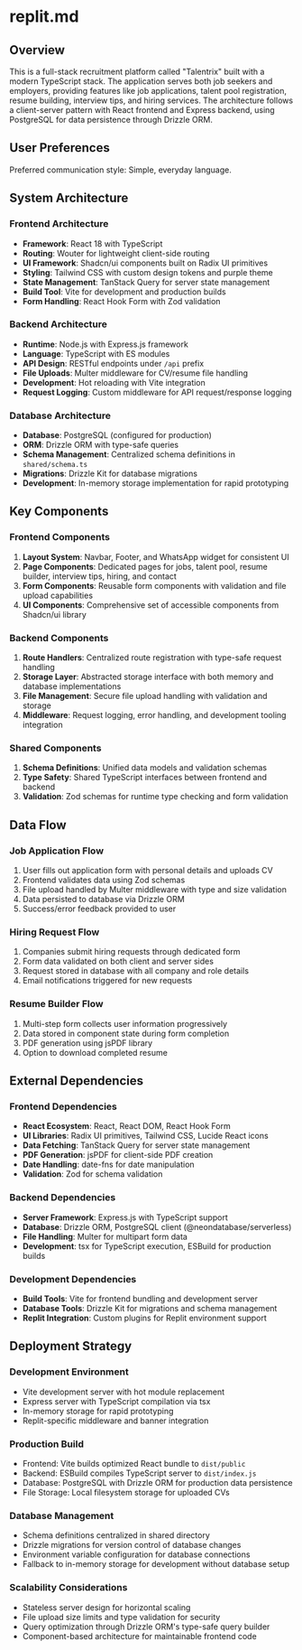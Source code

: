# replit.md

## Overview

This is a full-stack recruitment platform called "Talentrix" built with a modern TypeScript stack. The application serves both job seekers and employers, providing features like job applications, talent pool registration, resume building, interview tips, and hiring services. The architecture follows a client-server pattern with React frontend and Express backend, using PostgreSQL for data persistence through Drizzle ORM.

## User Preferences

Preferred communication style: Simple, everyday language.

## System Architecture

### Frontend Architecture
- **Framework**: React 18 with TypeScript
- **Routing**: Wouter for lightweight client-side routing
- **UI Framework**: Shadcn/ui components built on Radix UI primitives
- **Styling**: Tailwind CSS with custom design tokens and purple theme
- **State Management**: TanStack Query for server state management
- **Build Tool**: Vite for development and production builds
- **Form Handling**: React Hook Form with Zod validation

### Backend Architecture
- **Runtime**: Node.js with Express.js framework
- **Language**: TypeScript with ES modules
- **API Design**: RESTful endpoints under `/api` prefix
- **File Uploads**: Multer middleware for CV/resume file handling
- **Development**: Hot reloading with Vite integration
- **Request Logging**: Custom middleware for API request/response logging

### Database Architecture
- **Database**: PostgreSQL (configured for production)
- **ORM**: Drizzle ORM with type-safe queries
- **Schema Management**: Centralized schema definitions in `shared/schema.ts`
- **Migrations**: Drizzle Kit for database migrations
- **Development**: In-memory storage implementation for rapid prototyping

## Key Components

### Frontend Components
1. **Layout System**: Navbar, Footer, and WhatsApp widget for consistent UI
2. **Page Components**: Dedicated pages for jobs, talent pool, resume builder, interview tips, hiring, and contact
3. **Form Components**: Reusable form components with validation and file upload capabilities
4. **UI Components**: Comprehensive set of accessible components from Shadcn/ui library

### Backend Components
1. **Route Handlers**: Centralized route registration with type-safe request handling
2. **Storage Layer**: Abstracted storage interface with both memory and database implementations
3. **File Management**: Secure file upload handling with validation and storage
4. **Middleware**: Request logging, error handling, and development tooling integration

### Shared Components
1. **Schema Definitions**: Unified data models and validation schemas
2. **Type Safety**: Shared TypeScript interfaces between frontend and backend
3. **Validation**: Zod schemas for runtime type checking and form validation

## Data Flow

### Job Application Flow
1. User fills out application form with personal details and uploads CV
2. Frontend validates data using Zod schemas
3. File upload handled by Multer middleware with type and size validation
4. Data persisted to database via Drizzle ORM
5. Success/error feedback provided to user

### Hiring Request Flow
1. Companies submit hiring requests through dedicated form
2. Form data validated on both client and server sides
3. Request stored in database with all company and role details
4. Email notifications triggered for new requests

### Resume Builder Flow
1. Multi-step form collects user information progressively
2. Data stored in component state during form completion
3. PDF generation using jsPDF library
4. Option to download completed resume

## External Dependencies

### Frontend Dependencies
- **React Ecosystem**: React, React DOM, React Hook Form
- **UI Libraries**: Radix UI primitives, Tailwind CSS, Lucide React icons
- **Data Fetching**: TanStack Query for server state management
- **PDF Generation**: jsPDF for client-side PDF creation
- **Date Handling**: date-fns for date manipulation
- **Validation**: Zod for schema validation

### Backend Dependencies
- **Server Framework**: Express.js with TypeScript support
- **Database**: Drizzle ORM, PostgreSQL client (@neondatabase/serverless)
- **File Handling**: Multer for multipart form data
- **Development**: tsx for TypeScript execution, ESBuild for production builds

### Development Dependencies
- **Build Tools**: Vite for frontend bundling and development server
- **Database Tools**: Drizzle Kit for migrations and schema management
- **Replit Integration**: Custom plugins for Replit environment support

## Deployment Strategy

### Development Environment
- Vite development server with hot module replacement
- Express server with TypeScript compilation via tsx
- In-memory storage for rapid prototyping
- Replit-specific middleware and banner integration

### Production Build
- Frontend: Vite builds optimized React bundle to `dist/public`
- Backend: ESBuild compiles TypeScript server to `dist/index.js`
- Database: PostgreSQL with Drizzle ORM for production data persistence
- File Storage: Local filesystem storage for uploaded CVs

### Database Management
- Schema definitions centralized in shared directory
- Drizzle migrations for version control of database changes
- Environment variable configuration for database connections
- Fallback to in-memory storage for development without database setup

### Scalability Considerations
- Stateless server design for horizontal scaling
- File upload size limits and type validation for security
- Query optimization through Drizzle ORM's type-safe query builder
- Component-based architecture for maintainable frontend code